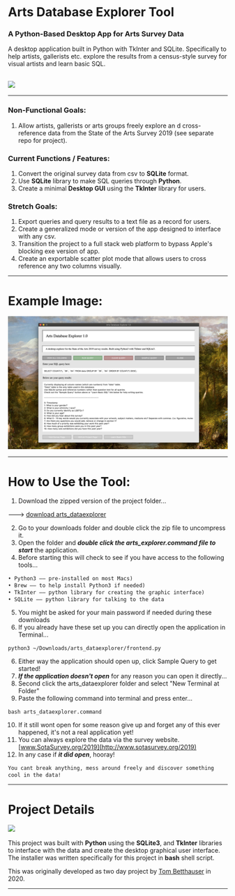 # Arts Database Explorer Tool
### A Python-Based Desktop App for Arts Survey Data

A desktop application built in Python with TkInter and SQLite. Specifically to help artists, gallerists etc. explore the results from a census-style survey for visual artists and learn basic SQL.

<br><img src="https://www.spiffystores.com.au/blog/wp-content/uploads/2014/11/Search-Magnifying-Glass.jpg" height="250px">


***

### Non-Functional Goals:
1. Allow artists, gallerists or arts groups freely explore an d cross-reference data from the State of the Arts Survey 2019 (see separate repo for project).

### Current Functions / Features:
1. Convert the original survey data from csv to **SQLite** format.
2. Use **SQLite** library to make SQL queries through **Python**.
3. Create a minimal **Desktop GUI** using the **TkInter** library for users.

### Stretch Goals:
1. Export queries and query results to a text file as a record for users. 
2. Create a generalized mode or version of the app designed to interface with any csv.
3. Transition the project to a full stack web platform to bypass Apple's blocking exe version of app.
4. Create an exportable scatter plot mode that allows users to cross reference any two columns visually.


***


# Example Image:

<img src="https://raw.githubusercontent.com/tombetthauser/image_library/master/arts_database.png">


***

# How to Use the Tool:
1. Download the zipped version of the project folder...

 ---> [download arts_dataexplorer](https://github.com/tombetthauser/arts_dataexplorer/raw/master/program_files/other_files/arts_dataexplorer.zip)

2. Go to your downloads folder and double click the zip file to uncompress it.
3. Open the folder and ***double click the arts_explorer.command file to start*** the application.
4. Before starting this will check to see if you have access to the following tools...
```
• Python3 –– pre-installed on most Macs)
• Brew –– to help install Python3 if needed)
• TkInter –– python library for creating the graphic interface)
• SQLite –– python library for talking to the data
```
5. You might be asked for your main password if needed during these downloads
6. If you already have these set up you can directly open the application in Terminal...
```
python3 ~/Downloads/arts_dataexplorer/frontend.py
```
6. Either way the application should open up, click Sample Query to get started!
7. ***If the application doesn't open*** for any reason you can open it directly...
8. Second click the arts_dataexplorer folder and select "New Terminal at Folder"
9. Paste the following command into terminal and press enter...
```
bash arts_dataexplorer.command
```
10. If it still wont open for some reason give up and forget any of this ever happened, it's not a real application yet!
11. You can always explore the data via the survey website. [www.SotaSurvey.org/2019](http://www.sotasurvey.org/2019)
12. In any case if ***it did open***, hooray!
```
You cant break anything, mess around freely and discover something cool in the data!
```
***  

# Project Details
<img src="https://upload.wikimedia.org/wikipedia/commons/thumb/3/38/SQLite370.svg/1024px-SQLite370.svg.png" height="150px">

This project was built with **Python** using the **SQLite3**, and **TkInter** libraries to interface with the data and create the desktop graphical user interface. The installer was written specifically for this project in **bash** shell script.

This was originally developed as two day project by [Tom Betthauser](http://www.tombetthauser.com/) in 2020.  

***
